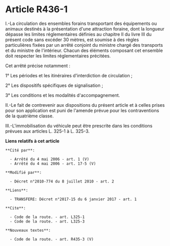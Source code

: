 # Article R436-1

I.-La circulation des ensembles forains transportant des équipements ou animaux destinés à la présentation d'une attraction
foraine, dont la longueur dépasse les limites réglementaires définies au chapitre II du livre III du présent code sans
excéder 30 mètres, est soumise à des règles particulières fixées par un arrêté conjoint du ministre chargé des transports et
du ministre de l'intérieur. Chacun des éléments composant cet ensemble doit respecter les limites réglementaires précitées. 

Cet arrêté précise notamment : 

1° Les périodes et les itinéraires d'interdiction de circulation ; 

2° Les dispositifs spécifiques de signalisation ; 

3° Les conditions et les modalités d'accompagnement. 

II.-Le fait de contrevenir aux dispositions du présent article et à celles prises pour son application est puni de l'amende
prévue pour les contraventions de la quatrième classe. 

III.-L'immobilisation du véhicule peut être prescrite dans les conditions prévues aux articles L. 325-1 à L. 325-3.

**Liens relatifs à cet article**

	**Cité par**:

	  - Arrêté du 4 mai 2006 - art. 1 (V)
	  - Arrêté du 4 mai 2006 - art. 17-5 (V)

	**Modifié par**:

	  - Décret n°2010-774 du 8 juillet 2010 - art. 2

	**Liens**:

	  - TRANSFERE: Décret n°2017-15 du 6 janvier 2017 - art. 1

	**Cite**:

	  - Code de la route. - art. L325-1
	  - Code de la route. - art. L325-3

	**Nouveaux textes**:

	  - Code de la route. - art. R435-3 (V)
